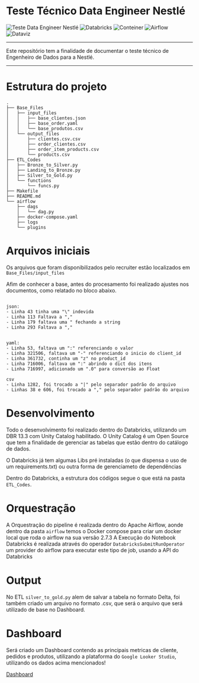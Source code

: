 # Teste Técnico Data Engineer Nestlé

![Teste Data Engineer Nestlé]( https://img.shields.io/badge/Teste%20Datalab%20Nestlé-green?style=for-the-badge&)
![Databricks]( https://img.shields.io/badge/Plataforma%20de%20ETL-grey?style=for-the-badge&logo=databricks)
![Conteiner]( https://img.shields.io/badge/Virtualização-blue?style=for-the-badge&logo=docker)
![Airflow]( https://img.shields.io/badge/Scheduler-grey?style=for-the-badge&logo=apacheairflow)
![Dataviz]( https://img.shields.io/badge/Dataviz-cyan?style=for-the-badge&logo=looker)


----
Este repositório tem a finalidade de documentar o teste técnico de Engenheiro de Dados para a Nestlé.

----
# Estrutura do projeto
```
.
├── Base_Files
│   ├── input_files
│   │   ├── base_clientes.json
│   │   ├── base_order.yaml
│   │   └── base_produtos.csv
│   └── output_files
│       ├── clientes.csv.csv
│       ├── order_clientes.csv
│       ├── order_item_products.csv
│       └── products.csv
├── ETL_Codes
│   ├── Bronze_to_Silver.py
│   ├── Landing_to_Bronze.py
│   ├── Silver_to_Gold.py
│   └── functions
│       └── funcs.py
├── Makefile
├── README.md
└── airflow
    ├── dags
    │   └── dag.py
    ├── docker-compose.yaml
    ├── logs
    └── plugins
```

# Arquivos iniciais
Os arquivos que foram disponibilizados pelo recruiter estão localizados em `Base_Files/input_files`

Afim de conhecer a base, antes do procesamento foi realizado ajustes nos documentos, como relatado no bloco abaixo.

```

json:
- Linha 43 tinha uma "\" indevida
- Linha 113 Faltava a ","
- Linha 179 faltava uma " fechando a string
- Linha 293 Faltava a ","


yaml:
- Linha 53, faltava um ":" referenciando o valor
- Linha 321506, faltava um "-" referenciando o inicio do client_id
- Linha 361732, continha um "z" no product_id
- Linha 716006, faltava um ":" abrindo o dict dos itens
- Linha 716997, adicionado um ".0" para conversão ao Float

csv
- Linha 1282, foi trocado a "|" pelo separador padrão do arquivo
- Linhas 38 e 606, foi trocado a "," pelo separador padrão do arquivo 

```


# Desenvolvimento

Todo o desenvolvimento foi realizado dentro do Databricks, utilizando um DBR 13.3 com Unity Catalog habilitado.
O Unity Catalog é um Open Source que tem a finalidade de gerenciar as tabelas que estão dentro do catálogo de dados.

O Databricks já tem algumas Libs pré instaladas (o que dispensa o uso de um requirements.txt) ou outra forma de gerenciameto de dependências

Dentro do Databricks, a estrutura dos códigos segue o que está na pasta `ETL_Codes`.



# Orquestração

A Orquestração do pipeline é realizada dentro do Apache Airflow, aonde dentro da pasta `airflow` temos o Docker compose para criar um docker local que roda o airflow na sua versão 2.7.3
A Execução do Notebook Databricks é realizada através do operador `DatabricksSubmitRunOperator` um provider do airflow para executar este tipo de job, usando a API do Databricks

# Output
No ETL `silver_to_gold.py` alem de salvar a tabela no formato Delta, foi também criado um arquivo no formato .csv, que será o arquivo que será utilizado de base no Dashboard.


# Dashboard
Será criado um Dashboard contendo as principais metricas de cliente, pedidos e produtos, utilizando a plataforma do `Google Looker Studio`, utilizando os dados acima mencionados!

[Dashboard](https://lookerstudio.google.com/reporting/ea1e3eb9-7dd4-466d-b959-20a4813449c6)


